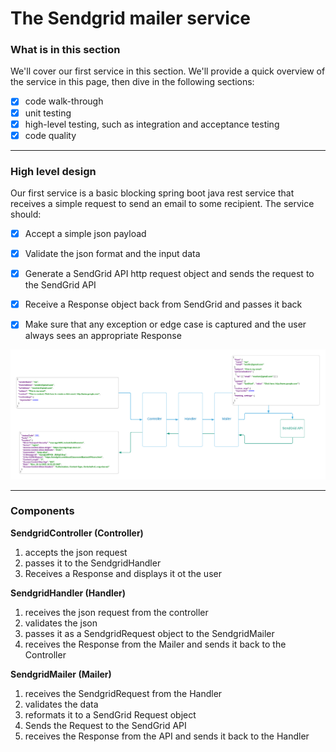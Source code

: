 # The Sendgrid mailer service

### What is in this section
We'll cover our first service in this section.  We'll provide a quick overview of the service in this page, then dive in the following sections:

* [x] code walk-through
* [x] unit testing
* [x] high-level testing, such as integration and acceptance testing
* [x] code quality

---
### High level design
Our first service is a basic blocking spring boot java rest service that receives a simple request to send an email to some recipient.  The service should:

* [x] Accept a simple json payload
* [x] Validate the json format and the input data
* [x] Generate a SendGrid API http request object and sends the request to the SendGrid API
* [x] Receive a Response object back from SendGrid and passes it back 
* [x] Make sure that any exception or edge case is captured and the user always sees an appropriate Response


![](../../.gitbook/assets/mailer-overview.png)

---

### Components


**SendgridController (Controller)**
  1. accepts the json request
  2. passes it to the SendgridHandler
  3. Receives a Response and displays it ot the user

**SendgridHandler (Handler)**
  1. receives the json request from the controller
  2. validates the json
  3. passes it as a SendgridRequest object to the SendgridMailer
  4. receives the Response from the Mailer and sends it back to the Controller

**SendgridMailer (Mailer)**
1. receives the SendgridRequest from the Handler
2. validates the data
3. reformats it to a SendGrid Request object
4. Sends the Request to the SendGrid API
5. receives the Response from the API and sends it back to the Handler


